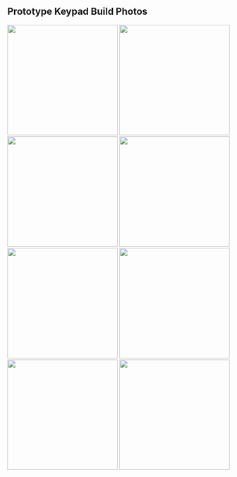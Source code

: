 ## Prototype Keypad Build Photos

<p align="center">
  <img src="https://raw.githubusercontent.com/FigJam23/HRV-TouchLCD-CristalAir-Invision-Serial-to-HA/main/Prototype%20Keypad%20Building/Images/Front.jpg" width="250">
  <img src="https://raw.githubusercontent.com/FigJam23/HRV-TouchLCD-CristalAir-Invision-Serial-to-HA/main/Prototype%20Keypad%20Building/Images/Back.jpg" width="250">
  <img src="https://raw.githubusercontent.com/FigJam23/HRV-TouchLCD-CristalAir-Invision-Serial-to-HA/main/Prototype%20Keypad%20Building/Images/GPIOs.jpg" width="250">
  <img src="https://raw.githubusercontent.com/FigJam23/HRV-TouchLCD-CristalAir-Invision-Serial-to-HA/main/Prototype%20Keypad%20Building/Images/1000014449.jpg" width="250">
  <img src="https://raw.githubusercontent.com/FigJam23/HRV-TouchLCD-CristalAir-Invision-Serial-to-HA/main/Prototype%20Keypad%20Building/Images/1000014452.jpg" width="250">
  <img src="https://raw.githubusercontent.com/FigJam23/HRV-TouchLCD-CristalAir-Invision-Serial-to-HA/main/Prototype%20Keypad%20Building/Images/1000014453.jpg" width="250">
  <img src="https://raw.githubusercontent.com/FigJam23/HRV-TouchLCD-CristalAir-Invision-Serial-to-HA/main/Prototype%20Keypad%20Building/Images/1000014454.jpg" width="250">
  <img src="https://raw.githubusercontent.com/FigJam23/HRV-TouchLCD-CristalAir-Invision-Serial-to-HA/main/Prototype%20Keypad%20Building/Images/1000014455.jpg" width="250">
</p>
